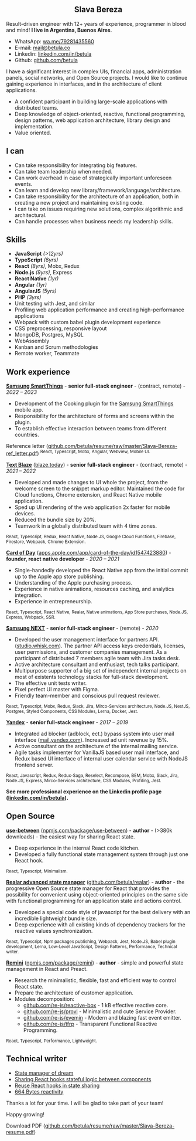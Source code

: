 <div align="center">

## Slava Bereza

</div>

Result-driven engineer with 12+ years of experience, programmer in blood and mind! **I live in Argentina, Buenos Aires**.

+ WhatsApp: [wa.me/79281435560](https://wa.me/79281435560)
+ E-mail: [mail@betula.co](mailto:mail@betula.co)
+ Linkedin: [linkedin.com/in/betula](https://linkedin.com/in/betula)
+ Github: [github.com/betula](https://github.com/betula)

I have a significant interest in complex UIs, financial apps, administration panels, social networks, and Open Source projects. I would like to continue gaining experience in interfaces, and in the architecture of client applications.

- A confident participant in building large-scale applications with distributed teams.
- Deep knowledge of object-oriented, reactive, functional programming, design patterns, web application architecture, library design and implementation.
- Value oriented.

## I can

- Can take responsibility for integrating big features.
- Can take team leadership when needed.
- Can work overhead in case of strategically important unforeseen events.
- Can learn and develop new library/framework/language/architecture.
- Can take responsibility for the architecture of an application, both in creating a new project and maintaining existing code.
- I can take on issues requiring new solutions, complex algorithmic and architectural.
- Can handle processes when business needs my leadership skills.

## Skills

- **JavaScript** _(>12yrs)_
- **TypeScript** _(6yrs)_
- **React** _(8yrs)_, Mobx, Redux
- **Node.js** _(9yrs)_, Express
- **React Native** _(1yr)_
- **Angular** _(1yr)_
- **AngularJS** _(5yrs)_
- **PHP** _(3yrs)_
- Unit testing with Jest, and similar
- Profiling web application performance and creating high-performance applications
- Webpack with custom babel plugin development experience
- CSS preprocessing, responsive layout
- MongoDB, Postgres, MySQL
- WebAssembly
- Kanban and Scrum methodologies
- Remote worker, Teammate


## Work experience

**[Samsung SmartThings](https://play.google.com/store/apps/details?id=com.samsung.android.oneconnect&hl=en_US)** - **senior full-stack engineer** - (contract, remote) - _2022 – 2023_

- Development of the Cooking plugin for the [Samsung SmartThings](https://play.google.com/store/apps/details?id=com.samsung.android.oneconnect&hl=en_US) mobile app.
- Responsibility for the architecture of forms and screens within the plugin.
- To establish effective interaction between teams from different countries.

Reference letter ([github.com/betula/resume/raw/master/Slava-Bereza-ref_letter.pdf](https://github.com/betula/resume/raw/master/Slava-Bereza-ref_letter.pdf))
<sup>React, Typescript, Mobx, Angular, Webview, Mobile UI.</sup>

**[Text Blaze](https://blaze.today)** ([blaze.today](https://blaze.today)) - **senior full-stack engineer** - (contract, remote) - _2021 – 2022_

- Developed and made changes to UI whole the project, from the welcome screen to the snippet markup editor. Maintained the code for Cloud functions, Chrome extension, and React Native mobile application.
- Sped up UI rendering of the web application 2x faster for mobile devices.
- Reduced the bundle size by 20%.
- Teamwork in a globally distributed team with 4 time zones.

<sup>React, Typescript, Redux, React Native, Node.JS, Google Cloud Functions, Firebase, Firestore, Webpack, Chrome Extension.</sup>

**[Card of Day](http://apps.apple.com/app/card-of-the-day/id1547423880)** ([apps.apple.com/app/card-of-the-day/id1547423880](http://apps.apple.com/app/card-of-the-day/id1547423880)) - **founder, react native developer** - _2020 – 2021_

- Single-handedly developed the React Native app from the initial commit up to the Apple app store publishing.
- Understanding of the Apple purchasing process.
- Experience in native animations, resources caching, and analytics integration.
- Experience in entrepreneurship.

<sup>React, Typescript, React Native, Realar, Native animations, App Store purchases, Node.JS, Express, Webpack, SSR.</sup>

**[Samsung NEXT](https://www.samsungnext.com/)** - **senior full-stack engineer** - (remote) - _2020_

- Developed the user management interface for partners API. ([studio.whisk.com](https://studio.whisk.com)). The partner API access keys credentials, licenses, user permissions, and customer companies management. As a participant of distributed 7 members agile team with Jira tasks desk.
- Active architecture consultant and enthusiast, tech talks participant.
- Multipurpose supporter of a big set of independent internal projects on most of existents technology stacks for full-stack development.
- The effective unit tests writer.
- Pixel perfect UI master with Figma.
- Friendly team-member and conscious pull request reviewer.

<sup>React, Typescript, Mobx, Redux, Slack, Jira, Mirco-Services architecture, Node.JS, NestJS, Postgres, Styled Components, CSS Modules, Lerna, Docker, Jest.</sup>

**[Yandex](https://yandex.com/)** - **senior full-stack engineer** - _2017 – 2019_

- Integrated ad blocker (adblock, ect.)  bypass system into user mail interface ([mail.yandex.com](https://mail.yandex.com/)). Increased ad unit revenue by 15%.
- Active consultant on the architecture of the internal mailing service.
- Agile tasks implementer for VanillaJS based user mail interface, and Redux based UI interface of internal user calendar service with NodeJS frontend server.

<sup>React, Javascript, Redux, Redux-Saga, Reselect, Recompose, BEM, Mobx, Slack, Jira, Node.JS, Express, Mirco-Services architecture, CSS Modules, Profiling, Jest.</sup>

**See more professional experience on the Linkedin profile page ([linkedin.com/in/betula](http://linkedin.com/in/betula)).**


## Open Source

**[use-between](https://github.com/betula/use-between)** ([npmjs.com/package/use-between](https://www.npmjs.com/package/use-between)) - **author** - (>380k downloads) - the easiest way for sharing React state.

- Deep experience in the internal React code kitchen.
- Developed a fully functional state management system through just one React hook.

<sup>React, Typescript, Minimalism.</sup>

**[Realar advanced state manager](https://github.com/betula/realar)** ([github.com/betula/realar](https://github.com/betula/realar)) - **author** - the progressive Open Source state manager for React that provides the possibility for convenient using object-oriented principles on the same side with functional programming for an application state and actions control.

- Developed a special code style of javascript for the best delivery with an incredible lightweight bundle size.
- Deep experience with all existing kinds of dependency trackers for the reactive values synchronization.

<sup>React, Typescript, Npm packages publishing, Webpack, Jest, Node.JS, Babel plugin development, Lerna, Low-Level JavaScript, Design Patterns, Performance, Technical writer.</sup>

**[Remini](https://github.com/re-js/remini)** ([npmjs.com/package/remini](https://www.npmjs.com/package/remini)) - **author** - simple and powerful state management in React and Preact.

- Research the minimalistic, flexible, fast and efficient way to control React state.
- Prepare the architecture of customer application.
- Modules decomposition:
  - [github.com/re-js/reactive-box](https://github.com/re-js/reactive-box) - 1 kB effective reactive core.
  - [github.com/re-js/provi](https://github.com/re-js/provi) - Minimalistic and cute Service Provider.
  - [github.com/re-js/evemin](https://github.com/re-js/evemin) - Modern and blazing fast event emitter.
  - [github.com/re-js/tfrp](https://github.com/re-js/tfrp) - Transparent Functional Reactive Programming.

<sup>React, Typescript, Performance, Lightweight.</sup>

## Technical writer

+ [State manager of dream](https://dev.to/betula/state-manager-of-dream-98i)
+ [Sharing React hooks stateful logic between components](https://dev.to/betula/sharing-react-hooks-stateful-logic-between-components-1g3o)
+ [Reuse React hooks in state sharing](https://dev.to/betula/reuse-react-hooks-in-state-sharing-1ell)
+ [664 Bytes reactivity](https://dev.to/betula/reactive-box-1hm5)

Thanks a lot for your time. I will be glad to take part of your team!

Happy growing!

Download PDF ([github.com/betula/resume/raw/master/Slava-Bereza-resume.pdf](https://github.com/betula/resume/raw/master/Slava-Bereza-resume.pdf))
